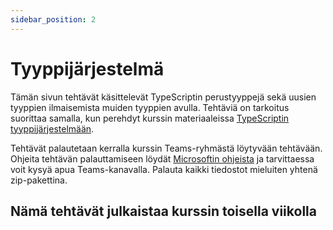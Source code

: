 ```yaml
---
sidebar_position: 2
---
```


# Tyyppijärjestelmä


Tämän sivun tehtävät käsittelevät TypeScriptin perustyyppejä sekä uusien tyyppien ilmaisemista muiden tyyppien avulla. Tehtäviä on tarkoitus suorittaa samalla, kun perehdyt kurssin materiaaleissa [TypeScriptin tyyppijärjestelmään](../tyypit/01-tyyppijarjestelma.md).

Tehtävät palautetaan kerralla kurssin Teams-ryhmästä löytyvään tehtävään. Ohjeita tehtävän palauttamiseen löydät [Microsoftin ohjeista](https://support.microsoft.com/en-au/topic/turn-in-an-assignment-in-microsoft-teams-e25f383a-b747-4a0b-b6d5-a2845a52092b) ja tarvittaessa voit kysyä apua Teams-kanavalla. Palauta kaikki tiedostot mieluiten yhtenä zip-pakettina.

## Nämä tehtävät julkaistaa kurssin toisella viikolla
